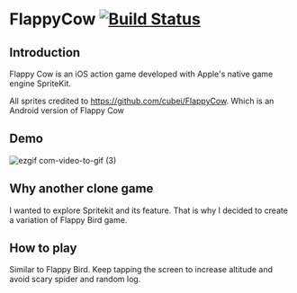 # FlappyCow  [![Build Status](https://travis-ci.org/aromajoin/jp-shipping-rate.svg?branch=master)](https://travis-ci.org/aromajoin/jp-shipping-rate)

## Introduction

Flappy Cow is an iOS action game developed with Apple's native game engine SpriteKit. 

All sprites credited to https://github.com/cubei/FlappyCow. Which is an Android version of Flappy Cow

## Demo

![ezgif com-video-to-gif (3)](https://user-images.githubusercontent.com/13130384/66836059-9dec7700-ef9b-11e9-9256-fb591b1a8eec.gif)

## Why another clone game

I wanted to explore Spritekit and its feature. That is why I decided to create a variation of Flappy Bird game.

## How to play
Similar to Flappy Bird. Keep tapping the screen to increase altitude and avoid scary spider and random log.
